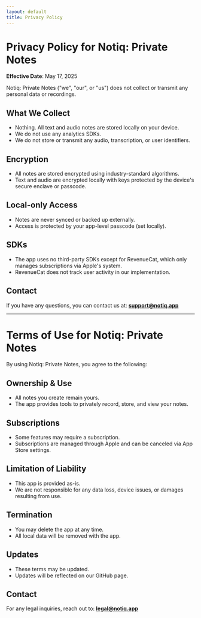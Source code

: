 ```yaml
---
layout: default
title: Privacy Policy
---
```


# Privacy Policy for Notiq: Private Notes

**Effective Date**: May 17, 2025

Notiq: Private Notes ("we", "our", or "us") does not collect or transmit any personal data or recordings.

## What We Collect
- Nothing. All text and audio notes are stored locally on your device.
- We do not use any analytics SDKs.
- We do not store or transmit any audio, transcription, or user identifiers.

## Encryption
- All notes are stored encrypted using industry-standard algorithms.
- Text and audio are encrypted locally with keys protected by the device's secure enclave or passcode.

## Local-only Access
- Notes are never synced or backed up externally.
- Access is protected by your app-level passcode (set locally).

## SDKs
- The app uses no third-party SDKs except for RevenueCat, which only manages subscriptions via Apple's system.
- RevenueCat does not track user activity in our implementation.

## Contact
If you have any questions, you can contact us at: **support@notiq.app**

---

# Terms of Use for Notiq: Private Notes

By using Notiq: Private Notes, you agree to the following:

## Ownership & Use
- All notes you create remain yours.
- The app provides tools to privately record, store, and view your notes.

## Subscriptions
- Some features may require a subscription.
- Subscriptions are managed through Apple and can be canceled via App Store settings.

## Limitation of Liability
- This app is provided as-is.
- We are not responsible for any data loss, device issues, or damages resulting from use.

## Termination
- You may delete the app at any time.
- All local data will be removed with the app.

## Updates
- These terms may be updated.
- Updates will be reflected on our GitHub page.

## Contact
For any legal inquiries, reach out to: **legal@notiq.app**
